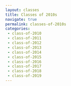 ```yaml
---
layout: classes
title: Classes of 2010s
navigate: true
permalink: classes-of-2010s
categories:
 - class-of-2010
 - class-of-2011
 - class-of-2012
 - class-of-2013
 - class-of-2014
 - class-of-2015
 - class-of-2016
 - class-of-2017
 - class-of-2018
 - class-of-2019
---
```

